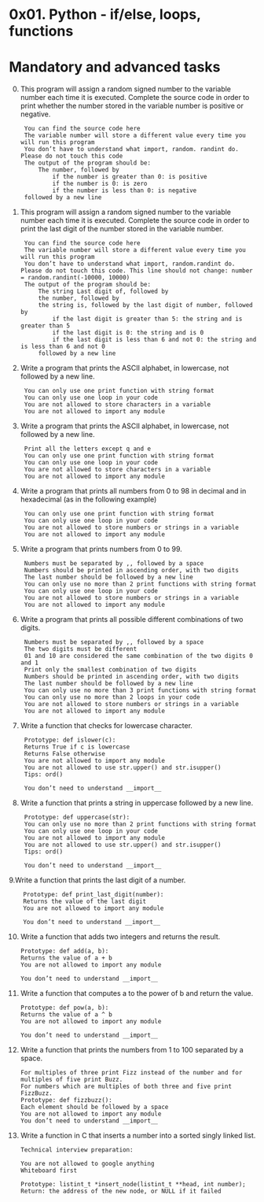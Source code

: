 # 0x01. Python - if/else, loops, functions

# Mandatory and advanced tasks

0. This program will assign a random signed number to the variable number each time it is executed. Complete the source code in order to print whether the number stored in the variable number is positive or negative.

        You can find the source code here
        The variable number will store a different value every time you will run this program
        You don’t have to understand what import, random. randint do. Please do not touch this code
        The output of the program should be:
            The number, followed by
                if the number is greater than 0: is positive
                if the number is 0: is zero
                if the number is less than 0: is negative
        followed by a new line

1. This program will assign a random signed number to the variable number each time it is executed. Complete the source code in order to print the last digit of the number stored in the variable number.

        You can find the source code here
        The variable number will store a different value every time you will run this program
        You don’t have to understand what import, random.randint do. Please do not touch this code. This line should not change: number = random.randint(-10000, 10000)
        The output of the program should be:
            The string Last digit of, followed by
            the number, followed by
            the string is, followed by the last digit of number, followed by
                if the last digit is greater than 5: the string and is greater than 5
                if the last digit is 0: the string and is 0
                if the last digit is less than 6 and not 0: the string and is less than 6 and not 0
            followed by a new line

2. Write a program that prints the ASCII alphabet, in lowercase, not followed by a new line.

        You can only use one print function with string format
        You can only use one loop in your code
        You are not allowed to store characters in a variable
        You are not allowed to import any module

3. Write a program that prints the ASCII alphabet, in lowercase, not followed by a new line.

        Print all the letters except q and e
        You can only use one print function with string format
        You can only use one loop in your code
        You are not allowed to store characters in a variable
        You are not allowed to import any module
  
4. Write a program that prints all numbers from 0 to 98 in decimal and in hexadecimal (as in the following example)

        You can only use one print function with string format
        You can only use one loop in your code
        You are not allowed to store numbers or strings in a variable
        You are not allowed to import any module
  
5. Write a program that prints numbers from 0 to 99.

        Numbers must be separated by ,, followed by a space
        Numbers should be printed in ascending order, with two digits
        The last number should be followed by a new line
        You can only use no more than 2 print functions with string format
        You can only use one loop in your code
        You are not allowed to store numbers or strings in a variable
        You are not allowed to import any module
  
6. Write a program that prints all possible different combinations of two digits.

        Numbers must be separated by ,, followed by a space
        The two digits must be different
        01 and 10 are considered the same combination of the two digits 0 and 1
        Print only the smallest combination of two digits
        Numbers should be printed in ascending order, with two digits
        The last number should be followed by a new line
        You can only use no more than 3 print functions with string format
        You can only use no more than 2 loops in your code
        You are not allowed to store numbers or strings in a variable
        You are not allowed to import any module

7. Write a function that checks for lowercase character.

        Prototype: def islower(c):
        Returns True if c is lowercase
        Returns False otherwise
        You are not allowed to import any module
        You are not allowed to use str.upper() and str.isupper()
        Tips: ord()

        You don’t need to understand __import__
  
8. Write a function that prints a string in uppercase followed by a new line.

        Prototype: def uppercase(str):
        You can only use no more than 2 print functions with string format
        You can only use one loop in your code
        You are not allowed to import any module
        You are not allowed to use str.upper() and str.isupper()
        Tips: ord()

        You don’t need to understand __import__
  
9.Write a function that prints the last digit of a number.

        Prototype: def print_last_digit(number):
        Returns the value of the last digit
        You are not allowed to import any module

        You don’t need to understand __import__
  
10. Write a function that adds two integers and returns the result.

        Prototype: def add(a, b):
        Returns the value of a + b
        You are not allowed to import any module

        You don’t need to understand __import__

11. Write a function that computes a to the power of b and return the value.

        Prototype: def pow(a, b):
        Returns the value of a ^ b
        You are not allowed to import any module

        You don’t need to understand __import__
    
12. Write a function that prints the numbers from 1 to 100 separated by a space.

        For multiples of three print Fizz instead of the number and for multiples of five print Buzz.
        For numbers which are multiples of both three and five print FizzBuzz.
        Prototype: def fizzbuzz():
        Each element should be followed by a space
        You are not allowed to import any module
        You don’t need to understand __import__
    
13. Write a function in C that inserts a number into a sorted singly linked list.

        Technical interview preparation:

        You are not allowed to google anything
        Whiteboard first

        Prototype: listint_t *insert_node(listint_t **head, int number);
        Return: the address of the new node, or NULL if it failed

